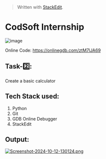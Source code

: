 ﻿


> Written with [StackEdit](https://stackedit.io/).



# CodSoft Internship

![image](https://github.com/user-attachments/assets/109326e7-60e9-462d-bd0e-a011b1ca8636)

Online Code: https://onlinegdb.com/ztM7lJA69

## **Task-2️⃣:**

Create a basic calculator

## Tech Stack used:
1. Python
2. Git
3. GDB Online Debugger
4. StackEdit


## Output:

[![Screenshot-2024-10-12-130124.png](https://i.postimg.cc/jdW5KXRd/Screenshot-2024-10-12-130124.png)](https://postimg.cc/4mgZQpKr)



